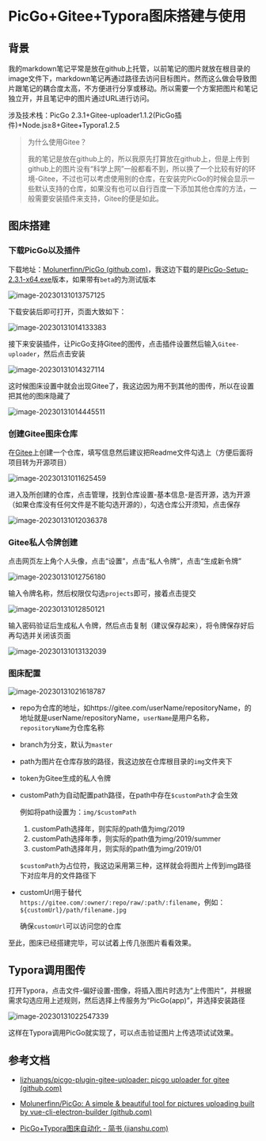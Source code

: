 # PicGo+Gitee+Typora图床搭建与使用

## 背景

我的markdown笔记平常是放在github上托管，以前笔记的图片就放在根目录的image文件下，markdown笔记再通过路径去访问目标图片。然而这么做会导致图片跟笔记的耦合度太高，不方便进行分享或移动。所以需要一个方案把图片和笔记独立开，并且笔记中的图片通过URL进行访问。

涉及技术栈：PicGo 2.3.1+Gitee-uploader1.1.2(PicGo插件)+Node.js≥8+Gitee+Typora1.2.5

> 为什么使用Gitee？
>
> 我的笔记是放在github上的，所以我原先打算放在github上，但是上传到github上的图片没有“科学上网”一般都看不到，所以换了一个比较有好的环境-Gitee，不过也可以考虑使用别的仓库，在安装完PicGo的时候会显示一些默认支持的仓库，如果没有也可以自行百度一下添加其他仓库的方法，一般需要安装插件来支持，Gitee的便是如此。

## 图床搭建

### 下载PicGo以及插件

下载地址：[Molunerfinn/PicGo (github.com)](https://github.com/Molunerfinn/PicGo/releases)，我这边下载的是[PicGo-Setup-2.3.1-x64.exe](https://picgo-1251750343.cos.ap-chengdu.myqcloud.com/2.3.1/PicGo-Setup-2.3.1-x64.exe)版本，如果带有`beta`的为测试版本

![image-20230131013757125](https://gitee.com/letefly/NoteImages/raw/master/img/image-20230131013757125.png)

下载安装后即可打开，页面大致如下：

![image-20230131014133383](https://gitee.com/letefly/NoteImages/raw/master/img/image-20230131014133383.png)

接下来安装插件，让PicGo支持Gitee的图传，点击插件设置然后输入`Gitee-uploader`，然后点击安装

![image-20230131014327114](https://gitee.com/letefly/NoteImages/raw/master/img/image-20230131014327114.png)

这时候图床设置中就会出现Gitee了，我这边因为用不到其他的图传，所以在设置把其他的图床隐藏了

![image-20230131014445511](https://gitee.com/letefly/NoteImages/raw/master/img/image-20230131014445511.png)

### 创建Gitee图床仓库

在[Gitee](https://gitee.com/)上创建一个仓库，填写信息然后建议把Readme文件勾选上（方便后面将项目转为开源项目）

![image-20230131011625459](https://gitee.com/letefly/NoteImages/raw/master/img/image-20230131011625459.png)

进入及所创建的仓库，点击管理，找到仓库设置-基本信息-是否开源，选为开源（如果仓库没有任何文件是不能勾选开源的），勾选仓库公开须知，点击保存

![image-20230131012036378](https://gitee.com/letefly/NoteImages/raw/master/img/image-20230131012036378.png)

### Gitee私人令牌创建

点击网页左上角个人头像，点击“设置”，点击“私人令牌”，点击“生成新令牌”

![image-20230131012756180](https://gitee.com/letefly/NoteImages/raw/master/img/image-20230131012756180.png)

输入令牌名称，然后权限仅勾选`projects`即可，接着点击提交

![image-20230131012850121](https://gitee.com/letefly/NoteImages/raw/master/img/image-20230131012850121.png)

输入密码验证后生成私人令牌，然后点击复制（建议保存起来），将令牌保存好后再勾选并关闭该页面

![image-20230131013132039](https://gitee.com/letefly/NoteImages/raw/master/img/image-20230131013132039.png)

### 图床配置

![image-20230131021618787](https://gitee.com/letefly/NoteImages/raw/master/img/2023/01/image-20230131021618787.png)

- repo为仓库的地址，如https://gitee.com/userName/repositoryName，的地址就是userName/repositoryName，`userName`是用户名称，`repositoryName`为仓库名称

- branch为分支，默认为`master`

- path为图片在仓库存放的路径，我这边放在仓库根目录的`img`文件夹下

- token为Gitee生成的私人令牌

- customPath为自动配置path路径，在path中存在`$customPath`才会生效

  例如将path设置为：`img/$customPath`

  1. customPath选择年，则实际的path值为img/2019
  2. customPath选择年季，则实际的path值为img/2019/summer
  3. customPath选择年月，则实际的path值为img/2019/01

  `$customPath`为占位符，我这边采用第三种，这样就会将图片上传到img路径下对应年月的文件路径下

- customUrl用于替代`https://gitee.com/:owner/:repo/raw/:path/:filename`，例如：`${customUrl}/path/filename.jpg`

  确保`customUrl`可以访问您的仓库

至此，图床已经搭建完毕，可以试着上传几张图片看看效果。

## Typora调用图传

打开Typora，点击文件-偏好设置-图像，将插入图片时选为“上传图片”，并根据需求勾选应用上述规则，然后选择上传服务为“PicGo(app)”，并选择安装路径

![image-20230131022547339](https://gitee.com/letefly/NoteImages/raw/master/img/2023/01/image-20230131022547339.png)

这样在Typora调用PicGo就实现了，可以点击验证图片上传选项试试效果。

## 参考文档

- [lizhuangs/picgo-plugin-gitee-uploader: picgo uploader for gitee (github.com)](https://github.com/lizhuangs/picgo-plugin-gitee-uploader)

- [Molunerfinn/PicGo: A simple & beautiful tool for pictures uploading built by vue-cli-electron-builder (github.com)](https://github.com/Molunerfinn/PicGo)

- [PicGo+Typora图床自动化 - 简书 (jianshu.com)](https://www.jianshu.com/p/09f5308f72fa)
